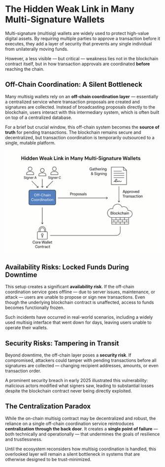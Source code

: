 # The Hidden Weak Link in Many Multi-Signature Wallets

Multi-signature (multisig) wallets are widely used to protect high-value digital assets. By requiring multiple parties to approve a transaction before it executes, they add a layer of security that prevents any single individual from unilaterally moving funds.

However, a less visible — but critical — weakness lies not in the blockchain contract itself, but in how transaction approvals are coordinated **before** reaching the chain.

## Off-Chain Coordination: A Silent Bottleneck

Many multisig wallets rely on an **off-chain coordination layer** — essentially a centralized service where transaction proposals are created and signatures are collected. Instead of broadcasting proposals directly to the blockchain, users interact with this intermediary system, which is often built on top of a centralized database.

For a brief but crucial window, this off-chain system becomes the **source of truth** for pending transactions. The blockchain remains secure and decentralized, but transaction coordination is temporarily outsourced to a single, mutable platform.

<img src="assets/lifecycle.png" alt="Transaction Lifecycle" />

## Availability Risks: Locked Funds During Downtime

This setup creates a significant **availability risk**. If the off-chain coordination service goes offline — due to server issues, maintenance, or attack — users are unable to propose or sign new transactions. Even though the underlying blockchain contract is unaffected, access to funds becomes functionally frozen.

Such incidents have occurred in real-world scenarios, including a widely used multisig interface that went down for days, leaving users unable to operate their wallets.

## Security Risks: Tampering in Transit

Beyond downtime, the off-chain layer poses a **security risk**. If compromised, attackers could tamper with pending transactions before all signatures are collected — changing recipient addresses, amounts, or even transaction order.

A prominent security breach in early 2025 illustrated this vulnerability: malicious actors modified what signers saw, leading to substantial losses despite the blockchain contract never being directly exploited.

## The Centralization Paradox

While the on-chain multisig contract may be decentralized and robust, the reliance on a single off-chain coordination service reintroduces **centralization through the back door**. It creates a **single point of failure** — both technically and operationally — that undermines the goals of resilience and trustlessness.

Until the ecosystem reconsiders how multisig coordination is handled, this overlooked layer will remain a silent bottleneck in systems that are otherwise designed to be trust-minimized.
